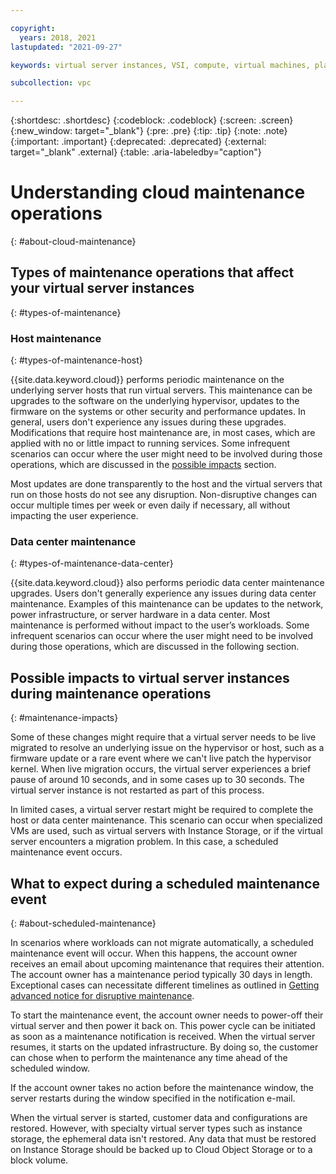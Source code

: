 ```yaml
---

copyright:
  years: 2018, 2021
lastupdated: "2021-09-27"

keywords: virtual server instances, VSI, compute, virtual machines, planning, best practices, instances, virtual servers, virtual server instance, Virtual servers for VPC, gen 2, generation 2, infrastructure, infrastructure as a service, IaaS

subcollection: vpc

---
```


{:shortdesc: .shortdesc}
{:codeblock: .codeblock}
{:screen: .screen}
{:new_window: target="_blank"}
{:pre: .pre}
{:tip: .tip}
{:note: .note}
{:important: .important}
{:deprecated: .deprecated}
{:external: target="_blank" .external}
{:table: .aria-labeledby="caption"}


# Understanding cloud maintenance operations
{: #about-cloud-maintenance}

## Types of maintenance operations that affect your virtual server instances
{: #types-of-maintenance}

### Host maintenance
{: #types-of-maintenance-host}

{{site.data.keyword.cloud}} performs periodic maintenance on the underlying server hosts that run virtual servers. This maintenance can be upgrades to the software on the underlying hypervisor, updates to the firmware on the systems or other security and performance updates. In general, users don't experience any issues during these upgrades. Modifications that require host maintenance are, in most cases, which are applied with no or little impact to running services. Some infrequent scenarios can occur where the user might need to be involved during those operations, which are discussed in the [possible impacts](#maintenance-impacts) section.

Most updates are done transparently to the host and the virtual servers that run on those hosts do not see any disruption. Non-disruptive changes can occur multiple times per week or even daily if necessary, all without impacting the user experience.

### Data center maintenance
{: #types-of-maintenance-data-center}

{{site.data.keyword.cloud}} also performs periodic data center maintenance upgrades. Users don't generally experience any issues during data center maintenance. Examples of this maintenance can be updates to the network, power infrastructure, or server hardware in a data center. Most maintenance is performed without impact to the user’s workloads. Some infrequent scenarios can occur where the user might need to be involved during those operations, which are discussed in the following section.

## Possible impacts to virtual server instances during maintenance operations
{: #maintenance-impacts}

Some of these changes might require that a virtual server needs to be live migrated to resolve an underlying issue on the hypervisor or host, such as a firmware update or a rare event where we can't live patch the hypervisor kernel. When live migration occurs, the virtual server experiences a brief pause of around 10 seconds, and in some cases up to 30 seconds. The virtual server instance is not restarted as part of this process.

In limited cases, a virtual server restart might be required to complete the host or data center maintenance. This scenario can occur when specialized VMs are used, such as virtual servers with Instance Storage, or if the virtual server encounters a migration problem. In this case, a scheduled maintenance event occurs.

## What to expect during a scheduled maintenance event
{: #about-scheduled-maintenance}

In scenarios where workloads can not migrate automatically, a scheduled maintenance event will occur.  When this happens, the account owner receives an email about upcoming maintenance that requires their attention. The account owner has a maintenance period typically 30 days in length. Exceptional cases can necessitate different timelines as outlined in [Getting advanced notice for disruptive maintenance](/docs/get-support?topic=get-support-viewing-notifications#disruptive-maintenance).

To start the maintenance event, the account owner needs to power-off their virtual server and then power it back on. This power cycle can be initiated as soon as a maintenance notification is received. When the virtual server resumes, it starts on the updated infrastructure. By doing so, the customer can chose when to perform the maintenance any time ahead of the scheduled window.

If the account owner takes no action before the maintenance window, the server restarts during the window specified in the notification e-mail.

When the virtual server is started, customer data and configurations are restored. However, with specialty virtual server types such as instance storage, the ephemeral data isn't restored. Any data that must be restored on Instance Storage should be backed up to Cloud Object Storage or to a block volume.
